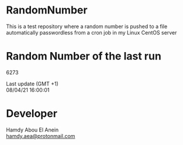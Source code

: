 # RandomNumber    
This is a test repository where a random number is pushed to a file automatically passwordless from a cron job in my Linux CentOS server    
# Random Number of the last run   
6273
      
Last update (GMT +1)    
08/04/21 16:00:01
# Developer    
Hamdy Abou El Anein   
hamdy.aea@protonmail.com
